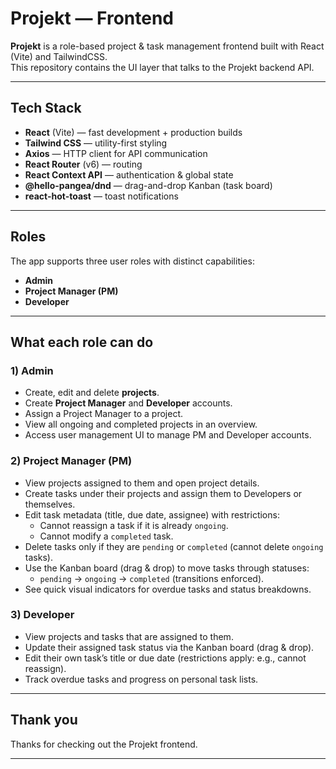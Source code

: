 # Projekt — Frontend

**Projekt** is a role-based project & task management frontend built with React (Vite) and TailwindCSS.  
This repository contains the UI layer that talks to the Projekt backend API.

---

##  Tech Stack

- **React** (Vite) — fast development + production builds  
- **Tailwind CSS** — utility-first styling  
- **Axios** — HTTP client for API communication  
- **React Router** (v6) — routing  
- **React Context API** — authentication & global state  
- **@hello-pangea/dnd** — drag-and-drop Kanban (task board)  
- **react-hot-toast** — toast notifications

---

##  Roles

The app supports three user roles with distinct capabilities:

- **Admin**  
- **Project Manager (PM)**  
- **Developer**

---

##  What each role can do

### 1) Admin
- Create, edit and delete **projects**.
- Create **Project Manager** and **Developer** accounts.
- Assign a Project Manager to a project.
- View all ongoing and completed projects in an overview.
- Access user management UI to manage PM and Developer accounts.

### 2) Project Manager (PM)
- View projects assigned to them and open project details.
- Create tasks under their projects and assign them to Developers or themselves.
- Edit task metadata (title, due date, assignee) with restrictions:
  - Cannot reassign a task if it is already `ongoing`.
  - Cannot modify a `completed` task.
- Delete tasks only if they are `pending` or `completed` (cannot delete `ongoing` tasks).
- Use the Kanban board (drag & drop) to move tasks through statuses:
  - `pending` → `ongoing` → `completed` (transitions enforced).
- See quick visual indicators for overdue tasks and status breakdowns.

### 3) Developer
- View projects and tasks that are assigned to them.
- Update their assigned task status via the Kanban board (drag & drop).
- Edit their own task’s title or due date (restrictions apply: e.g., cannot reassign).
- Track overdue tasks and progress on personal task lists.

---

## Thank you

Thanks for checking out the Projekt frontend.  

---
